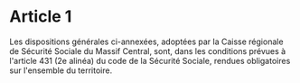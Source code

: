 # Article 1

Les dispositions générales ci-annexées, adoptées par la Caisse régionale de Sécurité Sociale du Massif Central, sont, dans les conditions prévues à l'article 431 (2e alinéa) du code de la Sécurité Sociale, rendues obligatoires sur l'ensemble du territoire.
